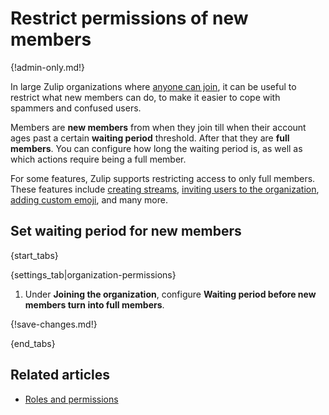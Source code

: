 # Restrict permissions of new members

{!admin-only.md!}

In large Zulip organizations where
[anyone can join](/help/restrict-account-creation#set-whether-invitations-are-required-to-join), it can
be useful to restrict what new members can do, to make it easier to cope
with spammers and confused users.

Members are **new members** from when they join till when their account ages
past a certain **waiting period** threshold. After that they are **full members**.
You can configure how long the waiting period is, as well as which actions require
being a full member.

For some features, Zulip supports restricting access to only full members. These
features include [creating streams](/help/configure-who-can-create-streams),
[inviting users to the organization](/help/invite-new-users),
[adding custom emoji](/help/custom-emoji#change-who-can-add-custom-emoji),
and many more.

## Set waiting period for new members

{start_tabs}

{settings_tab|organization-permissions}

1. Under **Joining the organization**, configure
   **Waiting period before new members turn into full members**.

{!save-changes.md!}

{end_tabs}

## Related articles

- [Roles and permissions](/help/roles-and-permissions)
